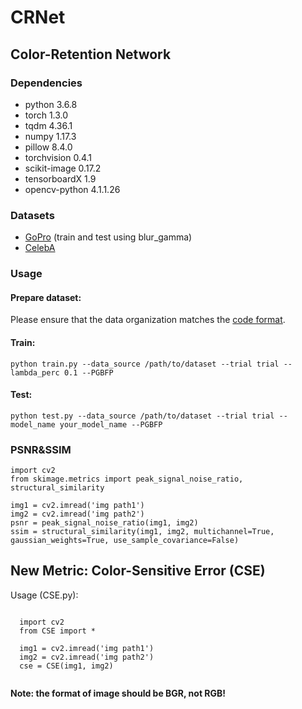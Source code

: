 # CRNet
## Color-Retention Network
### Dependencies
- python 3.6.8
- torch 1.3.0
- tqdm 4.36.1
- numpy 1.17.3
- pillow 8.4.0
- torchvision 0.4.1
- scikit-image 0.17.2
- tensorboardX 1.9
- opencv-python 4.1.1.26
### Datasets
- [GoPro](https://seungjunnah.github.io/Datasets/gopro) (train and test using blur_gamma)
- [CelebA](https://link.zhihu.com/?target=http%3A//mmlab.ie.cuhk.edu.hk/projects/CelebA.html)  
### Usage
#### Prepare dataset:
Please ensure that the data organization matches the [code format](https://github.com/suiyizhao/CRNet/blob/master/src/datasets.py#:~:text=sorted(glob.glob(-,os.path.join(opt.data_source%2C%20%22%25s/blurry%22%20%25%20mode)%20%2B%20%22/*/*.*%22,-))).
#### Train:
`python train.py --data_source /path/to/dataset --trial trial --lambda_perc 0.1 --PGBFP`
#### Test:
`python test.py --data_source /path/to/dataset --trial trial --model_name your_model_name --PGBFP`
### PSNR&SSIM

```
import cv2
from skimage.metrics import peak_signal_noise_ratio, structural_similarity

img1 = cv2.imread('img path1')
img2 = cv2.imread('img path2')
psnr = peak_signal_noise_ratio(img1, img2)
ssim = structural_similarity(img1, img2, multichannel=True, gaussian_weights=True, use_sample_covariance=False)
```

## New Metric: Color-Sensitive Error (CSE)
Usage (CSE.py):

```

  import cv2
  from CSE import *
     
  img1 = cv2.imread('img path1')
  img2 = cv2.imread('img path2')
  cse = CSE(img1, img2)
  
```

**Note: the format of image should be BGR, not RGB!**
